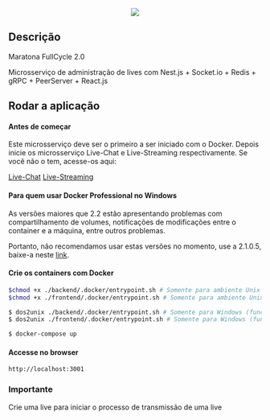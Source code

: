 <p align="center">
  <a href="http://nestjs.com/" target="blank"><img src="http://maratona.fullcycle.com.br/public/img/logo-maratona.png"/></a>
</p>

## Descrição

Maratona FullCycle 2.0

Microsserviço de administração de lives com Nest.js + Socket.io + Redis + gRPC + PeerServer + React.js

## Rodar a aplicação

#### Antes de começar

Este microsserviço deve ser o primeiro a ser iniciado com o Docker. Depois inicie os microsserviço Live-Chat e Live-Streaming respectivamente.
Se você não o tem, acesse-os aqui: 

[Live-Chat](https://github.com/codeedu/maratona-streaming/micro-live-chat)
[Live-Streaming](https://github.com/codeedu/maratona-streaming/micro-live-streaming)

#### Para quem usar Docker Professional no Windows

As versões maiores que 2.2 estão apresentando problemas com compartilhamento de volumes, notificações de modificações entre
o container e a máquina, entre outros problemas.

Portanto, não recomendamos usar estas versões no momento, use a 2.1.0.5, baixe-a neste [link](https://t.co/wK5Ai3fTfn?amp=1).

#### Crie os containers com Docker

```bash
$chmod +x ./backend/.docker/entrypoint.sh # Somente para ambiente Unix 
$chmod +x ./frontend/.docker/entrypoint.sh # Somente para ambiente Unix

$ dos2unix ./backend/.docker/entrypoint.sh # Somente para Windows (funciona somente no terminal Git Bash)
$ dos2unix ./frontend/.docker/entrypoint.sh # Somente para Windows (funciona somente no terminal Git Bash)

$ docker-compose up
```

#### Accesse no browser

```
http://localhost:3001
```


### Importante

Crie uma live para iniciar o processo de transmissão de uma live

